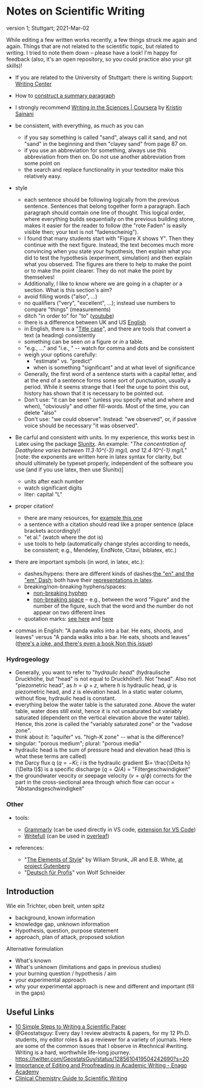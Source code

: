 # Notes on Scientific Writing

version 1; Stuttgart; 2021-Mar-02

While editing a few written works recently, a few things struck me again and again. Things that are not related to the scientific topic, but related to writing. I tried to note them down – please have a look! I'm happy for feedback (also, it's an open repository, so you could practice also your git skills)!

- If you are related to the University of Stuttgart: there is writing Support: [Writing Center](https://www.sz.uni-stuttgart.de/en/writing_center/mainpage/)

- How to [construct a summary paragraph](http://www.cbs.umn.edu/sites/default/files/public/downloads/Annotated_Nature_abstract.pdf)

- I strongly recommend [Writing in the Sciences | Coursera](https://www.coursera.org/learn/sciwrite) by [Kristin Sainani](https://profiles.stanford.edu/kristin-sainani?tab=bio)

- be consistent, with everything, as much as you can
    - if you say something is called "sand", always call it sand, and not "sand" in the beginning and then "clayey sand" from page 87 on.
    - if you use an abbreviation for something, always use this abbreviation from then on. Do not use another abbreviation from some point on
	- the search and replace functionality in your texteditor make this relatively easy.

- style
    - each sentence should be following logically from the previous sentence. Sentences that belong together form a paragraph. Each paragraph should contain one line of thought. This logical order, where everything builds sequentially on the previous building stone, makes it easier for the reader to follow (the "rote Faden" is easily visible then; your text is not "fadenscheinig").
    - I found that many students start with "Figure X shows Y". Then they continue with the next figure. Instead, the text becomes much more convincing when you state your hypothesis, then explain what you did  to test the hypothesis (experiment, simulation) and then explain what you observed. The figures are there to help to make the point or to make the point clearer. They do not make the point by themselves!
    - Additionally, I like to know where we are going in a chapter or a section. What is this section's aim?
    - avoid filling words ("also", ...)
    - no qualifiers ("very", "excellent", ...); instead use numbers to compare "things" (measurements)
    - ditch "in order to" for "to" ([youtube](https://www.youtube.com/watch?v=DPOcVojQ0kY))
    - there is a difference between UK and US [English](http://www.tysto.com/uk-us-spelling-list.html)
    - in English, there is a "[Title case](https://en.wikipedia.org/wiki/Title_case)", and there are tools that convert a text (a heading) consistently
    - something can be seen *on* a figure or *in* a table.
    - "e.g., ..." and "i.e., " -- watch for comma and dots and be consistent
    - weigh your options carefully:
        - "estimate" vs. "predict"
        - when is something "significant" and at what level of significance
    - Generally, the first word of a sentence starts with a capital letter, and at the end of a sentence forms some sort of punctuation, usually a period. While it seems strange that I feel the urge to point this out, history has shown that it is necessary to be pointed out.
    - Don't use: "it can be seen" (unless you specify what and where and when), "obviously" and other fill-words. Most of the time, you can delete "also"
    - Don't use: "we could observe". Instead: "we observed", or, if passive voice should be necessary "it was observed".


- Be carful and consistent with units. In my experience, this works best in Latex using the package [SIunitx](https://www.namsu.de/Extra/pakete/Siunitx.pdf). An example: "*The concentration of Deathylene varies between 11.3⋅10^{-3} mg/L and 12.4⋅10^{-1} mg/L*" [note: the exponents are written here in latex syntax for clarity, but should ultimately be typeset properly, independent of the software you use (and if you use latex, then use SIunitx)]
    - units after each number
    - watch significant digits
    - liter: capital "L"
    
- proper citation!
    - there are many resources, for [example this one](http://tim.thorpeallen.net/Courses/Reference/Citations.html)
    - a sentence with a citation should read like a proper sentence (place brackets accordingly)!
    - "et al." (watch where the dot is)
    - use tools to help (automatically change styles according to needs, be consistent; e.g., Mendeley, EndNote, Citavi, biblatex, etc.)
    
    
- there are important symbols (in word, in latex, etc.):
	- dashes/hypens: there are different kinds of dashes:[the "en" and the "em" Dash](https://www.scribbr.com/language-rules/dashes/); both have their [representations in latex](https://tex.stackexchange.com/a/53637).
    - breaking/non-breaking hyphens/spaces:
		- [non-breaking hyphen](https://en.wikipedia.org/wiki/Wikipedia:Non-breaking_hyphen)
    	- [non-breaking space](https://en.wikipedia.org/wiki/Non-breaking_space) – e.g., between the word "Figure" and the number of the figure, such that the word and the number do not appear on two different lines
	- quotation marks: [see here](https://en.wikibooks.org/wiki/LaTeX/Text_Formatting#Quote-marks) and [here](https://de.wikibooks.org/wiki/LaTeX-Wörterbuch:_Anführungszeichen)
    
- commas in English:
    "A panda walks into a bar. He eats, shoots, and leaves" versus "A panda walks into a bar. He eats, shoots and leaves" ([there's a joke, and there's even a book Non this issue](https://adeptenglish.com/lessons/english-learn-grammar-7/#eats-shoots-and-leaves-the-joke))


### Hydrogeology
- Generally, you want to refer to "*hydraulic head*" (hydraulische Druckhöhe, but "head" is not equal to Druckhöhe!). Not "head". Also not "piezometric head", as $h= \psi + z$, where $h$ is hydraulic head, $\psi$ is piezometric head, and $z$ is elevation head. In a static water column, without flow, hydraulic head is constant.
- everything below the water table is the saturated zone. Above the water table, water does still exist, hence it is not unsaturated but variably saturated (dependent on the vertical elevation above the water table). Hence, this zone is called the "variably saturated zone" or the "vadose zone".
- think about it: "aquifer" vs. "high-K zone" -- what is the difference?
- singular: "porous medium"; plural: "porous media"
- hydraulic head is the sum of pressure head and elevation head (this is what these terms are called)
- the Darcy flux q ($q=-K i$; $i$ is the hydraulic gradient $i= \frac{\Delta h}{\Delta l}$) is a specific discharge ($q= Q / A$)  = "Filtergeschwindigkeit"
- the groundwater veocity or seepage velocity ($v = q / \phi$) corrects for the part in the cross-sectional area through which flow can occur = "Abstandsgeschwindigkeit"
    
### Other
- tools:
    - [Grammarly](https://www.grammarly.com) (can be used directly in VS code, [extension for VS Code](https://github.com/znck/grammarly))
    - [Writefull](https://writefull.com) (can be used in [overleaf](http://www.overleaf.com))
    
- references:
    - "[The Elements of Style](https://en.wikipedia.org/wiki/The_Elements_of_Style)" by Wiliam Strunk, JR and E.B. White, [at project Gutenberg](https://gutenberg.org/ebooks/37134)
    - "[Deutsch für Profis](https://www.buecher.de/shop/humor/deutsch-fuer-profis/schneider-wolf/products_products/detail/prod_id/07603956/)" von Wolf Schneider


## Introduction

Wie ein Trichter, oben breit, unten spitz

- background, known information
- knowledge gap, unknown information
- Hypothesis, question, purpose statement
- approach, plan of attack, proposed solution

Alternative formulation

- What's known
- What's unknown (limitations and gaps in previous studies)
- your burning question / hypothesis / aim
- your experimental approach
- why your experimental approach is new and different and important (fill in the gaps)

## Useful Links
- [10 Simple Steps to Writing a Scientific Paper](https://spie.org/news/photonics-focus/janfeb-2020/how-to-write-a-scientific-paper?SSO=1)
- @Geostatsguy: Every day I review abstracts & papers, for my 12 Ph.D. students, my editor roles & as a reviewer for a variety of journals. Here are some of the common issues that I observe in #technical #writing. Writing is a hard, worthwhile life-long journey. https://twitter.com/GeostatsGuy/status/1285610419504242690?s=20
- [Importance of Editing and Proofreading in Academic Writing - Enago Academy](https://www.enago.com/academy/importance-of-proofreading-and-editing-in-academic-writing/)
- [Clinical Chemistry Guide to Scientific Writing](https://www.aacc.org/science-and-research/clinical-chemistry/clinical-chemistry%C2%A0guide-to-scientific-writing#)